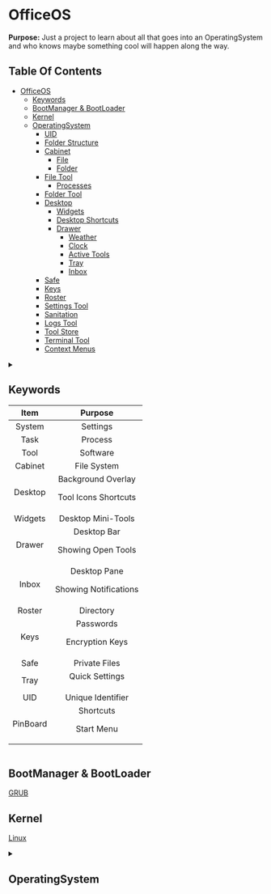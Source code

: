 # OfficeOS

**Purpose:** Just a project to learn about all that goes into an OperatingSystem and who knows maybe something cool will happen along the way.

<h2>Table Of Contents</h2>

- [OfficeOS](#officeos)
  - [Keywords](#keywords)
  - [BootManager \& BootLoader](#bootmanager--bootloader)
  - [Kernel](#kernel)
  - [OperatingSystem](#operatingsystem)
    - [UID](#uid)
    - [Folder Structure](#folder-structure)
    - [Cabinet](#cabinet)
      - [File](#file)
      - [Folder](#folder)
    - [File Tool](#file-tool)
      - [Processes](#processes)
    - [Folder Tool](#folder-tool)
    - [Desktop](#desktop)
      - [Widgets](#widgets)
      - [Desktop Shortcuts](#desktop-shortcuts)
      - [Drawer](#drawer)
        - [Weather](#weather)
        - [Clock](#clock)
        - [Active Tools](#active-tools)
        - [Tray](#tray)
        - [Inbox](#inbox)
    - [Safe](#safe)
    - [Keys](#keys)
    - [Roster](#roster)
    - [Settings Tool](#settings-tool)
    - [Sanitation](#sanitation)
    - [Logs Tool](#logs-tool)
    - [Tool Store](#tool-store)
    - [Terminal Tool](#terminal-tool)
    - [Context Menus](#context-menus)


<section>
<details>
<summary>

## Keywords
<summary>

|Item | Purpose |
|:---:|:-------:|
System | Settings
Task | Process
Tool | Software
Cabinet | File System
Desktop | Background Overlay<p>Tool Icons Shortcuts
Widgets | Desktop Mini-Tools
Drawer | Desktop Bar<p>Showing Open Tools
Inbox | Desktop Pane<p>Showing Notifications
Roster | Directory
Keys | Passwords<p>Encryption Keys
Safe | Private Files
Tray | Quick Settings<p>
UID | Unique Identifier
PinBoard | Shortcuts<p>Start Menu


</details>
</section>

## BootManager & BootLoader

[GRUB](https://www.gnu.org/software/grub/grub-download.html)

## Kernel

[Linux](https://git.kernel.org/pub/scm/linux/kernel/git/stable/linux.git)

<section>
<details>
<summary>

## OperatingSystem
</summary>
**Notes:** At the moment, I'm thinking C# Code will make up the majority of the Operating System.

### UID
 - All Files and Processes have a Unique ID
 - AlphaNumeric Case Sensitive **(Base 62)**
   - 0-9a-zA-Z
 - U-#-##-###-####-#####-######-#######-########

**UID Structure**
UID | Purpose
:-:|:-:
U-1 | System
U-1-00-#> | SubSystems
U-1-01-#> | Tasks
U-1-02-#> | System Settings
U-1-03-#> | Directory Objects
U-1-04-#> | Encryption Keys<p>Passwords
U-1-05-#> | Files
U-1-99-#> | User Generated UID<p>Non-Default Software

**Predefined UIDs**
UID | Purpose
:-:|:-:
U-1-03-0_0 | System
U-1-03-0_1 | Administrator
U-1-03-0_2 | Administrator Group
U-1-03-0_3 | User Group
U-1-03-0_4 | Remote Connection
U-1-03-0_5 | Deny Logon
U-1-03-0_10 | Self


### Folder Structure
- \ (Local Root)
  - \Tools
  - \System
      - \Information
        - OS Version, OS Type, Time, Languages
      - \Tools
       - \Files
       - \Folder
       - \Desktop
       - \Command
         - GetCommand
           - Name
           - Type
         - GetHelp
           - CommandName
         - NewFile
         - DeleteFile
         - GetFile
           - Read-Only
         - ListFile
           - Recurse
           - File
           - Folder
         - MoveFile
         - SetFile (Content)
           - Replace (Default)
           - Append
         - SetFileMetaData
           - Property
           - Value
         - CopyFile
           - FilesOnly
           - FoldersOnly
           - Recurse
           - KeepMetaData
           - KeepPermission
           - KeepOwner
           - KeepEncryption
         - LogConsole (Start/Stop)
           - Path
           - Status
         - Filter
           - By Property
           - RegexR
         - Sort
           - **What Sorting Method?**
           - By Property
         - Unique
           - By Property
         - Ping
         - Network
         - NewDrive
         - GetDrive
         - SetDrive
         - DeleteDrive
         - GetVersion
         - NewUID
           - Type
         - NewKey
           - Algorithm
           - Assemetric/Symmetric
         - GetKey
         - DeleteKey
         - CompressFile
         - DecompressFile
         - EncryptFile
         - DecryptFile
         - ListTool
           - Name
         - InstallTool
         - DeleteTool
         - UpdateTool
      - \Troubleshoot
      - \Security
        - \Directory
        - \Update
        - \Network
        - \Anti-Malware
        - \Privacy
        - \Backups
        - \Safe
        - \Update
      - \Devices
        - \Bluetooth
        - \Displays
          - \Screensaver
          - \Background
        - \Sound
          - \Input
          - \Output
        - \Storage
        - \Hardware
      - \Users
          - \ContextMenus
      - \Policy
        - \System
        - \User
      - \Logs
      - \Cache
    - \Users
        - \Settings
        - \Desktop
        - \Documents
            - \Media
            - \Downloads
- \\ (Remote Root)
  - \\ComputerName(or IP)\

### Cabinet

#### File 
- File Data will be Organized in JSON Format
- Owner: Implied Full Control
- Folder: Content Property Contains List of File Names/UIDs
- Trash: Folder with Content Containing File Names/UIDs of files have been deleted

<section>
    <details>
        <summary>Properties</summary>

    - Folder **(Editable)**
    - Name **(Editable)**
    - Content **(Editable)**
    - Permissions **(Editable)**
    - Type **(Editable)**
      - Folder, Text, Shortcut, Application
    - Language **(Editable)**
    - Encoding **(Editable)**
    - MetaData
      - UID
      - Version
      - Description **(Editable)**
      - ContentLength
      - FileLength
        - Length of Content & MetaData
      - EncryptedKey ?
        - Key used to encrypt the file?
      - WhenCreated **(System)**
      - WhoCreated **(System)**
      - WhenChanged **(System)**
      - WhenContentChanged **(System)**
      - WhenOpened **(System)**
      - IsDeleted **(Editable)**
        - Used to determine if a file is deleted or not
      - WhenDeleted **(System)**
      - WhoDeleted **(System)**
      - IsLocked **(System)**
      - WhoLocked **(System)**
      - IsReadOnly **(System)**
      - IsEncrypted
        - Used to tell if a file is encrypted
      - IsQuarantined
        - Used to Prevent all processes from reading/opening
      - IsCompressed
      - IsUpdated
        - Used to trigger other instances of this to update
      - History
        - Shows when who what
        - **[** DateTime **]** UID Action Attribute **(** PreviousValue **)**
          - [2023-10-06 17:58:38:357] U-1-0_1 Updated Content
          - [2023-10-06 17:58:38:357] U-1-0_1 Updated Name (OldFileName)

    </details>
</section>

<section>
    <details>
        <summary>Permissions</summary>

    - Type: Explicit Deny, Implicit Allow/Deny
    - Open
    - OpenWith
    - OpenAs
    - Move
      - Set Folder Property
    - Copy
      - Requires ReadContent
      - Set to Deny to Prevent Copying
    - Delete
      - Requires WriteContent
      - Set to Deny to Prevent Deletion
    - Lock
      - Requires WriteContent
    - Read **(Quick Permission)**
      - ReadContent
      - ReadMetaData
      - ReadHistory
      - ReadPermission
      - ReadOwner
    - Write **(Quick Permission)**
      - WriteMetaData
      - WriteContent
      - IsLocked
      - WhoLocked
    - ReadContent
    - WriteContent
    - ReadMetaData
    - WriteMetaData
      - Name
      - Description
      - Type
      - Encoding
      - Language
    - ReadHistory
    - ReadPermission
    - WritePermission
    - ReadOwner
    - WriteOwner
    - EncryptFile
    - FullControl **(Quick Permission)**
</details>
</section>


#### Folder
 - **Content Property:** Contains list of all file and folders within this Folder

### File Tool
 - Language Character Support
 - Encoding Support
 - Show Line, Row of Cursor
 - Search / Replace
   - Regex
 - Actions
   - Open
   - New
   - Save
   - Save As
   - Properties
     - MetaData
     - Auto Save
       - On Lose Focus
       - IdleTime
     - Auto Versioning
       - Compresses
   - Help
   - Feedback

#### Processes
<section>
    <details>
        <summary>Open</summary>

        Open(Path, As, With, Parameters)
        - If As
            - Prompt Authentication
            - Validate Authentication
        - Check Permissions
        - If With: Send Path and Parameters to Tool
        - Else: Open
        - Update WhenOpened Property
        - Set IsReadOnly Property to True
</details>
    <details>
        <summary>Delete</summary>

        Delete(Path, As)
        - If As
            - Prompt Authentication
            - Validate Authentication
        - Check Permissions
        - Update Folder Property to 'Deleted'
        - Update IsDeleted, WhenDeleted, WhoDeleted Properties
</details>
    <details>
        <summary>Move</summary>

        Move(Path, DestinationPath, As)
        - If As
            - Prompt Authentication
            - Validate Authentication
        - Check Permission
        - Update Folder's Content Property to Exclude Path
        - Update Folder Property to DestinationPath
        - Update DestinationPath Folder Content Property to Include Path
        - Update History Property
        - Update WhenChanged Property
</details>
    <details>
        <summary>Copy</summary>

        Copy(Path, DestinationPath, As, KeepMetaData)
        - If As
            - Prompt Authentication
            - Validate Authentication
        - Check Permission
        - Copy All but MetaData Section
            - If DestinationPath is same
            - Append Name
        - If KeepMetaData
            - Copy all MetaData
        - Set Folder as Destination
        - Update History Property
</details>
    <details>
        <summary>SaveContent</summary>

        SaveContent(NewContent)
        - Check IsLocked Property
        - Check If Opened
        - Check Permission
        - Set IsLocked Property to True
        - Set WhoLocked Property to User.UID
        - Set IsReadOnly Property to False
        - Set Content Property
        - Update History Property
        - Update WhenContentChanged Property
        - Update WhenChanged Property
</details>
    <details>
        <summary>SaveMetaData</summary>

        SaveMetaData(Property, Value)
        - Check Permission for Property
        - Set Property to Value
        - Update History Property
        - Update WhenChanged Property
    </details>
</section>



### Folder Tool
 - View: Table, Content
 - Sort
 - Search
   - Regex

### Desktop

#### Widgets

#### Desktop Shortcuts

#### Drawer

##### Weather

##### Clock
  - Opens Calendar

##### Active Tools

##### Tray
  - Sound
    - Output
    - Input
  - Connections
    - Wifi
    - Bluetooth
    - Location
    - HotSpot
    - Cast
  - Focus

##### Inbox
  - Focus

### Safe

### Keys

### Roster

- Default Accounts
  - System
  - Administrator
  - User

- Default Groups
  - User
  - Administrator

- Default Access Groups
  - Remote Connection
  - Deny Logon

### Settings Tool
    All Settings are displayed here
    Dynamically built
    Permissions determines which Settings/Categories are shown.
    All Settings have a Default Value
<section>
<details>
<summary>Layout</summary>

 - User (SignInName)
    - Accounts
    - Passwords
- Information
  - OS Type
  - OS Version
  - Time
  - Language
- Personalize
  - Drawer
    - Color
    - DateTime Format
    - Silent Inbox
  - Task Frame Colors
  - Background
    - Slide Show, Static, etc.
    - Fit, Stretch, etc.
- Security
  - Directory
    - System Name
    - Users
      - Properties: SignInName, UID, Password, Description, Disabled, Locked, AccountExpired, AccountExpiration, PasswordExpired, PasswordLastSet, EncryptProfile, Groups
      - Action: Reset Password, Change Password, Enable, Disable, Unlock, Set Account Expiration, EncryptProfile, Rename, Description, Add Groups, Remove Groups
      - Permissions: Per Property/Action
      - Default Account(s): Administrator
    - Groups
      - Properties: Name, Description, UID, Members, Groups
      - Actions: Rename, Description, Add Members, Remove Members, Add Groups, Remove Groups
      - Permissions: Per Property/Action
      - Default Group(s): Administrators, Users
    - Update
    - Anti-Malware
    - Firewall
    - Find My Device
      - Remote Wipe
    - Backups
      - Full
      - Incremental
      - Differential
      - Synthetic
      - File Versioning
    - Safe
      - Encryption Keys
      - Encrypted Items
      - Passwords
- Privacy
  - Information Sharing
    - Logs, Errors
- Troubleshoot
- Devices
  - System
    - Sleep
    - Boot Manager
    - Time Server
  - Keyboards
    - Keyboard Shortcuts
  - Mice
  - Input
  - Output
  - Bluetooth
  - Network
    - Wifi, VPN, DNS, Hot spot, IP Configurations
  - Display
    - Extend, Duplicate, Rotate, Resolution, Zoom, Screensaver
  - Sound
    - Input
    - Output
  - Storage
    - Check Integrity
  - Hardware
    - Shows Hardware Information and Usage
- Tasks
   - Shows All Open Tasks
      - File Path
      - UID
      - Who
      - Usage
      - Run Time
   - Open Files
      - Who
      - UID
      - Open Time
      - Locked
   - Automation
     - System Tasks: Sanitation, Security Scans, TimeKeeper
     - Triggers: Schedule, Log, ProcessStart, ProcessEnd, SignIn, SignOut, TurnOn, TurnOff
     - Conditions: Logged In
     - Command
- Tools
  - File Tool
  - Folders Tool
  - 
- Context Menus
  - File Menu
  - Folder Menu
  - Desktop Menu
  - Drawer Menu
- Clipboard
  - Multi-Paste Mode
- Accessibility
  - Easy Desktop Mode
  - Reader
  - Color Contrast
  - Pointer
  - Visual Effects
  - Text Size
  - Magnifier
- Help
- Feedback

</details>
</section>

### Sanitation
**Purpose:** Overwrite disk on files that have been marked for deletion

### Logs Tool

### Tool Store

### Terminal Tool
 - Scripting Pane
 - Command History Pane
 - AutoComplete
 - Personalization
   - Size, Colors


### Context Menus

 - File
   - Open
   - Move
   - Copy
   - Properties
   - Advanced
     - Open With
     - Open As
     - Open With As
     - Encrypt/Decrypt
     - Compress/Decompress
   - Delete

 - Folder
   - Open
   - New
     - File
     - Folder
     - Shortcut
   - Move
   - Copy
   - Paste
   - Properties
   - Advanced
     - Open With
     - Open As
     - Open With As
     - Encrypt/Decrypt
     - Compress/Decompress
   - Delete

 - Desktop
   - New
     - File
     - Folder
     - Shortcut
   - Paste
   - Next Background
   - Tools
     - Display
     - Personalize

 - Drawer
   - Tasks

 - Drawer (Opened Tool)
   - Minimize
   - Maximize
   - Open
   - Advanced
     - Open With
     - Open As
   - Dock/UnDuck

 - Drawer (Docked Un-Opened Tool)
   - Open
   - UnDock
   - Advanced
     - Open With
     - Open As

</details>
</section>




